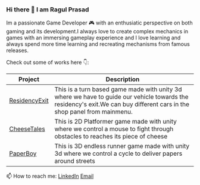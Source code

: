 ### Hi there 👋 I am Ragul Prasad

Im a passionate Game Developer 🎮 with an enthusiatic perspective on both gaming and its development.I always love to create  complex mechanics in games with an immersing gameplay experience and I love learning and always spend more time learning and recreating mechanisms from famous releases.

Check out some of works here 👇:

| Project  | Description |
| -------- | -------- |
| [ResidencyExit](https://play.google.com/store/apps/details?id=com.ThunderBlitzEntertainments.ResidencyExit)  | This is a turn based game made with unity 3d where we have to guide our vehicle towards the residency's exit.We can buy different cars in the shop panel from mainmenu.   |
| [CheeseTales](https://ragul-prasad.itch.io/cheese-tales)   | This is 2D Platformer game made with unity where we control a mouse to fight through obstacles to reaches its piece of cheese  | 
| [PaperBoy](https://ragul-prasad.itch.io/paperboy)   | This is 3D endless runner game made with unity 3d where we control a cycle to deliver papers around streets  | 

📫 How to reach me:
[LinkedIn](https://www.linkedin.com/in/ragul-prasad-384287199/)
[Email](ragulprasadg10122001@gmail.com)
<!--
**RagulPrasadG/RagulPrasadG** is a ✨ _special_ ✨ repository because its `README.md` (this file) appears on your GitHub profile.

Here are some ideas to get you started:

- 🔭 I’m currently working on ...
- 🌱 I’m currently learning ...
- 👯 I’m looking to collaborate on ...
- 🤔 I’m looking for help with ...
- 💬 Ask me about ...
- 📫 How to reach me: ...
- 😄 Pronouns: ...
- ⚡ Fun fact: ...
-->
